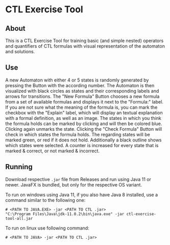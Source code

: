 CTL Exercise Tool
=================
About
-----
This is a CTL Exercise Tool for training basic (and simple nested) operators and quantifiers of CTL formulas with visual representation of the automaton and solutions.

Use
---
A new Automaton with either 4 or 5 states is randomly generated by pressing the Button with the according number. 
The Automaton is then visualized with black circles as states and their corresponding labels and arrows for transitions.
The "New Formula" Button chooses a new formula from a set of available formulas and displays it next to the "Formula:" label.
If you are not sure what the meaning of the formula is, you can mark the checkbox with the "Explain" label, which will display 
an textual explanation with a formal definition, as well as an image. 
The states in which you think the formula holds can be marked by clicking and will then be colored blue. Clicking again unmarks the state.
Clicking the "Check Formula" Button will check in which states the formula holds. The regarding states will be marked green, or red if it does not hold.
Additionally a black outline shows which states were selected.
A counter is increased for every state that is marked & correct, or not marked & incorrect.

Running
-------

Download respective `.jar` file from Releases and run using Java 11 or newer. JavaFX is bundled,
but only for the respective OS variant.

To run on windows using Java 11, if you also have Java 8 installed, use a command
similar to the following one:

    # <PATH TO JAVA.EXE> -jar <PATH TO CTL .jar>
    "C:\Program Files\Java\jdk-11.0.2\bin\java.exe" -jar ctl-exercise-tool-all.jar
    
To run on linux use following command:

    # <PATH TO JAVA> -jar <PATH TO CTL .jar>
    

